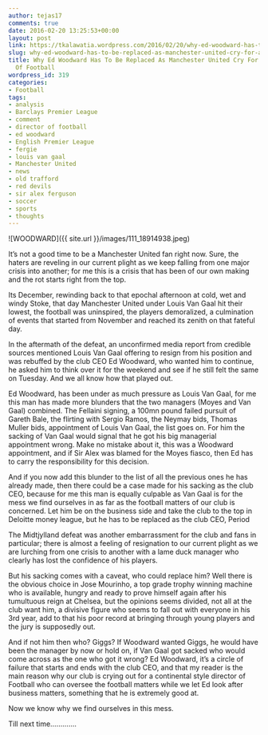 ```yaml
---
author: tejas17
comments: true
date: 2016-02-20 13:25:53+00:00
layout: post
link: https://tkalawatia.wordpress.com/2016/02/20/why-ed-woodward-has-to-be-replaced-as-manchester-united-cry-for-a-director-of-football/
slug: why-ed-woodward-has-to-be-replaced-as-manchester-united-cry-for-a-director-of-football
title: Why Ed Woodward Has To Be Replaced As Manchester United Cry For A Director
  Of Football
wordpress_id: 319
categories:
- Football
tags:
- analysis
- Barclays Premier League
- comment
- director of football
- ed woodward
- English Premier League
- fergie
- louis van gaal
- Manchester United
- news
- old trafford
- red devils
- sir alex ferguson
- soccer
- sports
- thoughts
---
```

![WOODWARD]({{ site.url }}/images/111_18914938.jpeg)

It’s not a good time to be a Manchester United fan right now. Sure, the haters are reveling in our current plight as we keep falling from one major crisis into another; for me this is a crisis that has been of our own making and the rot starts right from the top.

Its December, rewinding back to that epochal afternoon at cold, wet and windy Stoke, that day Manchester United under Louis Van Gaal hit their lowest, the football was uninspired, the players demoralized, a culmination of events that started from November and reached its zenith on that fateful day.

In the aftermath of the defeat, an unconfirmed media report from credible sources mentioned Louis Van Gaal offering to resign from his position and was rebuffed by the club CEO Ed Woodward, who wanted him to continue, he asked him to think over it for the weekend and see if he still felt the same on Tuesday. And we all know how that played out.

Ed Woodward, has been under as much pressure as Louis Van Gaal, for me this man has made more blunders that the two managers (Moyes and Van Gaal) combined. The Fellaini signing, a 100mn pound failed pursuit of Gareth Bale, the flirting with Sergio Ramos, the Neymay bids, Thomas Muller bids, appointment of Louis Van Gaal, the list goes on. For him the sacking of Van Gaal would signal that he got his big managerial appointment wrong. Make no mistake about it, this was a Woodward appointment, and if Sir Alex was blamed for the Moyes fiasco, then Ed has to carry the responsibility for this decision.

And if you now add this blunder to the list of all the previous ones he has already made, then there could be a case made for his sacking as the club CEO, because for me this man is equally culpable as Van Gaal is for the mess we find ourselves in as far as the football matters of our club is concerned. Let him be on the business side and take the club to the top in Deloitte money league, but he has to be replaced as the club CEO, Period

The Midtjylland defeat was another embarrassment for the club and fans in particular; there is almost a feeling of resignation to our current plight as we are lurching from one crisis to another with a lame duck manager who clearly has lost the confidence of his players.

But his sacking comes with a caveat, who could replace him? Well there is the obvious choice in Jose Mourinho, a top grade trophy winning machine who is available, hungry and ready to prove himself again after his tumultuous reign at Chelsea, but the opinions seems divided, not all at the club want him, a divisive figure who seems to fall out with everyone in his 3rd year, add to that his poor record at bringing through young players and the jury is supposedly out.

And if not him then who? Giggs? If Woodward wanted Giggs, he would have been the manager by now or hold on, if Van Gaal got sacked who would come across as the one who got it wrong? Ed Woodward, it’s a circle of failure that starts and ends with the club CEO, and that my reader is the main reason why our club is crying out for a continental style director of Football who can oversee the football matters while we let Ed look after business matters, something that he is extremely good at.

Now we know why we find ourselves in this mess.

Till next time………….
